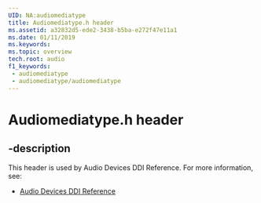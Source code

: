 ```yaml
---
UID: NA:audiomediatype
title: Audiomediatype.h header
ms.assetid: a32832d5-ede2-3438-b5ba-e272f47e11a1
ms.date: 01/11/2019
ms.keywords: 
ms.topic: overview
tech.root: audio
f1_keywords:
 - audiomediatype
 - audiomediatype/audiomediatype
---
```


# Audiomediatype.h header


## -description

This header is used by Audio Devices DDI Reference. For more information, see:

- [Audio Devices DDI Reference](../_audio/index.md)

